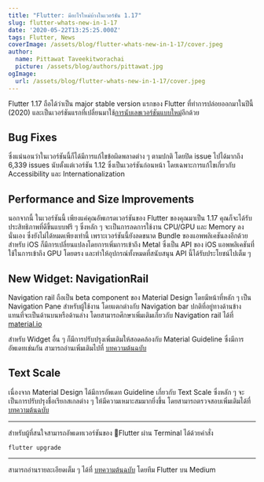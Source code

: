 ```yaml
---
title: "Flutter: มีอะไรใหม่บ้างในเวอร์ชัน 1.17"
slug: flutter-whats-new-in-1-17
date: '2020-05-22T13:25:25.000Z'
tags: Flutter, News
coverImage: /assets/blog/flutter-whats-new-in-1-17/cover.jpeg
author:
  name: Pittawat Taveekitworachai
  picture: /assets/blog/authors/pittawat.jpg
ogImage:
  url: /assets/blog/flutter-whats-new-in-1-17/cover.jpeg
---
```


Flutter 1.17 ถือได้ว่าเป็น major stable version แรกของ Flutter ที่ทำการปล่อยออกมาในปีนี้ (2020) และเป็นเวอร์ชันแรกที่เปลี่ยนมาใช้[การนับเลขเวอร์ชันแบบใหม่](https://medium.com/flutter/flutter-spring-2020-update-f723d898d7af)อีกด้วย 

## Bug Fixes

ซึ่งแน่นอนว่าในเวอร์ชันนี้ก็ได้มีการแก้ไขข้อผิดพลาดต่าง ๆ ตามปกติ โดยปิด issue ไปได้มากถึง 6,339 issues นับตั้งแต่เวอร์ชัน 1.12 ซึ่งเป็นเวอร์ชันก่อนหน้า โดยเฉพาะการแก้ไขเกี่ยวกับ Accessibility และ Internationalization

## Performance and Size Improvements

นอกจากนี้ ในเวอร์ชันนี้ เพียงแค่คุณอัพเกรดเวอร์ชันของ Flutter ของคุณมาเป็น 1.17 คุณก็จะได้รับประสิทธิภาพที่ดีขึ้นแบบฟรี ๆ ซึ่งหลัก ๆ จะเป็นการลดการใช้งาน CPU/GPU และ Memory ลงนั่นเอง ซึ่งยังไม่ได้หมดเพียงเท่านี้ เพราะเวอร์ชันนี้ยังลดขนาด Bundle ของแอพพลิเคชันลงอีกด้วย สำหรับ iOS ก็มีการเปลี่ยนแปลงโดยการเพิ่มการเข้าถึง Metal ซึ่งเป็น API ของ iOS แอพพลิเคชันที่ใช้ในการเข้าถึง GPU โดยตรง และทำให้อุปกรณ์ทั้งหมดที่สนับสนุน API นี้ได้รับประโยชน์ไปเต็ม ๆ

## New Widget: NavigationRail

Navigation rail ถือเป็น beta component ของ Material Design โดยมีหน้าที่หลัก ๆ เป็น Navigation Pane สำหรับผู้ใช้งาน โดยแตกต่างกับ Navigation bar ปกติที่อยู่ทางด้านข้างแทนที่จะเป็นด้านบนหรือด้านล่าง โดยสามารถศึกษาเพิ่มเติมเกี่ยวกับ Navigation rail ได้ที่ [material.io](http://material.io/components/navigation-rail)

สำหรับ Widget อื่น ๆ ก็มีการปรับปรุงเพิ่มเติมให้สอดคล้องกับ Material Guideline ซึ่งมีการอัพเดทเช่นกัน สามารถอ่านเพิ่มเติมไปที่ [บทความต้นฉบับ](https://medium.com/flutter/announcing-flutter-1-17-4182d8af7f8e)

## Text Scale

เนื่องจาก Material Design ได้มีการอัพเดท Guideline เกี่ยวกับ Text Scale ซึ่งหลัก ๆ จะเป็นการปรับปรุงชื่อเรียกสเกลต่าง ๆ ให้มีความเหมาะสมมากยิ่งขึ้น โดยสามารถตรวจสอบเพิ่มเติมได้ที่ [บทความต้นฉบับ](https://medium.com/flutter/announcing-flutter-1-17-4182d8af7f8e)

---

สำหรับผู้ที่สนใจสามารถอัพเดทเวอร์ชันของ Flutter ผ่าน Terminal ได้ด้วยคำสั่ง

    flutter upgrade

---

สามารถอ่านรายละเอียดเต็ม ๆ ได้ที่ [บทความต้นฉบับ](https://medium.com/flutter/announcing-flutter-1-17-4182d8af7f8e) โดยทีม Flutter บน Medium
